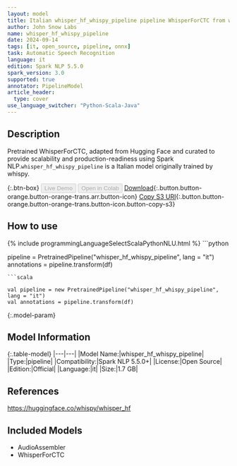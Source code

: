 ```yaml
---
layout: model
title: Italian whisper_hf_whispy_pipeline pipeline WhisperForCTC from whispy
author: John Snow Labs
name: whisper_hf_whispy_pipeline
date: 2024-09-14
tags: [it, open_source, pipeline, onnx]
task: Automatic Speech Recognition
language: it
edition: Spark NLP 5.5.0
spark_version: 3.0
supported: true
annotator: PipelineModel
article_header:
  type: cover
use_language_switcher: "Python-Scala-Java"
---
```


## Description

Pretrained WhisperForCTC, adapted from Hugging Face and curated to provide scalability and production-readiness using Spark NLP.`whisper_hf_whispy_pipeline` is a Italian model originally trained by whispy.

{:.btn-box}
<button class="button button-orange" disabled>Live Demo</button>
<button class="button button-orange" disabled>Open in Colab</button>
[Download](https://s3.amazonaws.com/auxdata.johnsnowlabs.com/public/models/whisper_hf_whispy_pipeline_it_5.5.0_3.0_1726284309838.zip){:.button.button-orange.button-orange-trans.arr.button-icon}
[Copy S3 URI](s3://auxdata.johnsnowlabs.com/public/models/whisper_hf_whispy_pipeline_it_5.5.0_3.0_1726284309838.zip){:.button.button-orange.button-orange-trans.button-icon.button-copy-s3}

## How to use



<div class="tabs-box" markdown="1">
{% include programmingLanguageSelectScalaPythonNLU.html %}
```python

pipeline = PretrainedPipeline("whisper_hf_whispy_pipeline", lang = "it")
annotations =  pipeline.transform(df)   

```
```scala

val pipeline = new PretrainedPipeline("whisper_hf_whispy_pipeline", lang = "it")
val annotations = pipeline.transform(df)

```
</div>

{:.model-param}
## Model Information

{:.table-model}
|---|---|
|Model Name:|whisper_hf_whispy_pipeline|
|Type:|pipeline|
|Compatibility:|Spark NLP 5.5.0+|
|License:|Open Source|
|Edition:|Official|
|Language:|it|
|Size:|1.7 GB|

## References

https://huggingface.co/whispy/whisper_hf

## Included Models

- AudioAssembler
- WhisperForCTC